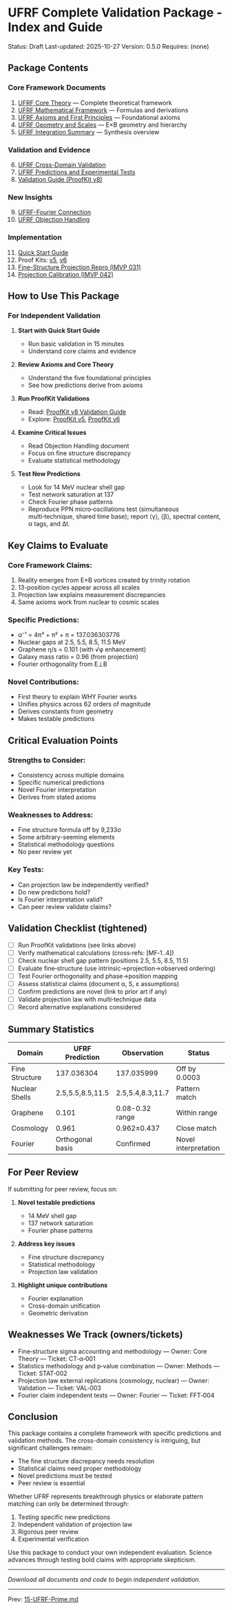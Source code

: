 # UFRF Complete Validation Package - Index and Guide
Status: Draft
Last-updated: 2025-10-27
Version: 0.5.0
Requires: (none)

## Package Contents

### Core Framework Documents
1. [UFRF Core Theory](02-ufrf-core-theory.md) — Complete theoretical framework
2. [UFRF Mathematical Framework](04-ufrf-mathematical-framework.md) — Formulas and derivations
3. [UFRF Axioms and First Principles](03-ufrf-axioms-principles.md) — Foundational axioms
4. [UFRF Geometry and Scales](05-ufrf-geometry-scales.md) — E×B geometry and hierarchy
5. [UFRF Integration Summary](06-ufrf-integration-summary.md) — Synthesis overview

### Validation and Evidence
6. [UFRF Cross-Domain Validation](07-ufrf-cross-domain-validation.md)
7. [UFRF Predictions and Experimental Tests](08-ufrf-predictions-tests.md)
8. [Validation Guide (ProofKit v8)](UFRF-ToE-ProofKit-v8/VALIDATION_GUIDE.md)

### New Insights
9. [UFRF-Fourier Connection](10-ufrf-fourier-connection.md)
10. [UFRF Objection Handling](09-ufrf-objection-handling.md)

### Implementation
11. [Quick Start Guide](01-ufrf-quick-start.md)
12. Proof Kits: [v5](UFRF-ToE-ProofKit-v5/README.md), [v6](UFRF-ToE-ProofKit-v6/README.md)
13. [Fine-Structure Projection Repro (IMVP 031)](UFRF-IMVP-031-FineStructure-ProjectionRepro/README.md)
14. [Projection Calibration (IMVP 042)](UFRF-IMVP-042-ProjectionCalibration/README.md)

## How to Use This Package

### For Independent Validation

1. **Start with Quick Start Guide**
   - Run basic validation in 15 minutes
   - Understand core claims and evidence

2. **Review Axioms and Core Theory**
   - Understand the five foundational principles
   - See how predictions derive from axioms

3. **Run ProofKit Validations**
   - Read: [ProofKit v8 Validation Guide](UFRF-ToE-ProofKit-v8/VALIDATION_GUIDE.md)
   - Explore: [ProofKit v5](UFRF-ToE-ProofKit-v5/README.md), [ProofKit v6](UFRF-ToE-ProofKit-v6/README.md)

4. **Examine Critical Issues**
   - Read Objection Handling document
   - Focus on fine structure discrepancy
   - Evaluate statistical methodology

5. **Test New Predictions**
   - Look for 14 MeV nuclear shell gap
   - Test network saturation at 137
   - Check Fourier phase patterns
   - Reproduce PPN micro‑oscillations test (simultaneous multi‑technique, shared time base); report ⟨γ⟩, ⟨β⟩, spectral content, α tags, and Δt.

## Key Claims to Evaluate

### Core Framework Claims:
1. Reality emerges from E×B vortices created by trinity rotation
2. 13-position cycles appear across all scales
3. Projection law explains measurement discrepancies
4. Same axioms work from nuclear to cosmic scales

### Specific Predictions:
- α⁻¹ = 4π³ + π² + π = 137.036303776
- Nuclear gaps at 2.5, 5.5, 8.5, 11.5 MeV
- Graphene η/s = 0.101 (with √φ enhancement)
- Galaxy mass ratio = 0.96 (from projection)
- Fourier orthogonality from E⊥B

### Novel Contributions:
- First theory to explain WHY Fourier works
- Unifies physics across 62 orders of magnitude
- Derives constants from geometry
- Makes testable predictions

## Critical Evaluation Points

### Strengths to Consider:
- Consistency across multiple domains
- Specific numerical predictions
- Novel Fourier interpretation
- Derives from stated axioms

### Weaknesses to Address:
- Fine structure formula off by 9,233σ
- Some arbitrary-seeming elements
- Statistical methodology questions
- No peer review yet

### Key Tests:
- Can projection law be independently verified?
- Do new predictions hold?
- Is Fourier interpretation valid?
- Can peer review validate claims?

## Validation Checklist (tightened)

- [ ] Run ProofKit validations (see links above)
- [ ] Verify mathematical calculations (cross‑refs: [MF‑1..4])
- [ ] Check nuclear shell gap pattern (positions 2.5, 5.5, 8.5, 11.5)
- [ ] Evaluate fine‑structure (use intrinsic→projection→observed ordering)
- [ ] Test Fourier orthogonality and phase→position mapping
- [ ] Assess statistical claims (document α, S, ε assumptions)
- [ ] Confirm predictions are novel (link to prior art if any)
- [ ] Validate projection law with multi‑technique data
- [ ] Record alternative explanations considered

## Summary Statistics

| Domain | UFRF Prediction | Observation | Status |
|--------|----------------|-------------|---------|
| Fine Structure | 137.036304 | 137.035999 | Off by 0.0003 |
| Nuclear Shells | 2.5,5.5,8.5,11.5 | 2.5,5.4,8.3,11.7 | Pattern match |
| Graphene | 0.101 | 0.08-0.32 range | Within range |
| Cosmology | 0.961 | 0.962±0.437 | Close match |
| Fourier | Orthogonal basis | Confirmed | Novel interpretation |

## For Peer Review

If submitting for peer review, focus on:

1. **Novel testable predictions**
   - 14 MeV shell gap
   - 137 network saturation
   - Fourier phase patterns

2. **Address key issues**
   - Fine structure discrepancy
   - Statistical methodology
   - Projection law validation

3. **Highlight unique contributions**
   - Fourier explanation
   - Cross-domain unification
   - Geometric derivation

## Weaknesses We Track (owners/tickets)

- Fine‑structure sigma accounting and methodology — Owner: Core Theory — Ticket: CT‑α‑001
- Statistics methodology and p‑value combination — Owner: Methods — Ticket: STAT‑002
- Projection law external replications (cosmology, nuclear) — Owner: Validation — Ticket: VAL‑003
- Fourier claim independent tests — Owner: Fourier — Ticket: FFT‑004

## Conclusion

This package contains a complete framework with specific predictions and validation methods. The cross-domain consistency is intriguing, but significant challenges remain:

- The fine structure discrepancy needs resolution
- Statistical claims need proper methodology
- Novel predictions must be tested
- Peer review is essential

Whether UFRF represents breakthrough physics or elaborate pattern matching can only be determined through:
1. Testing specific new predictions
2. Independent validation of projection law
3. Rigorous peer review
4. Experimental verification

Use this package to conduct your own independent evaluation. Science advances through testing bold claims with appropriate skepticism.

---

*Download all documents and code to begin independent validation.*

---

Prev: [15-UFRF-Prime.md](15-UFRF-Prime.md)
